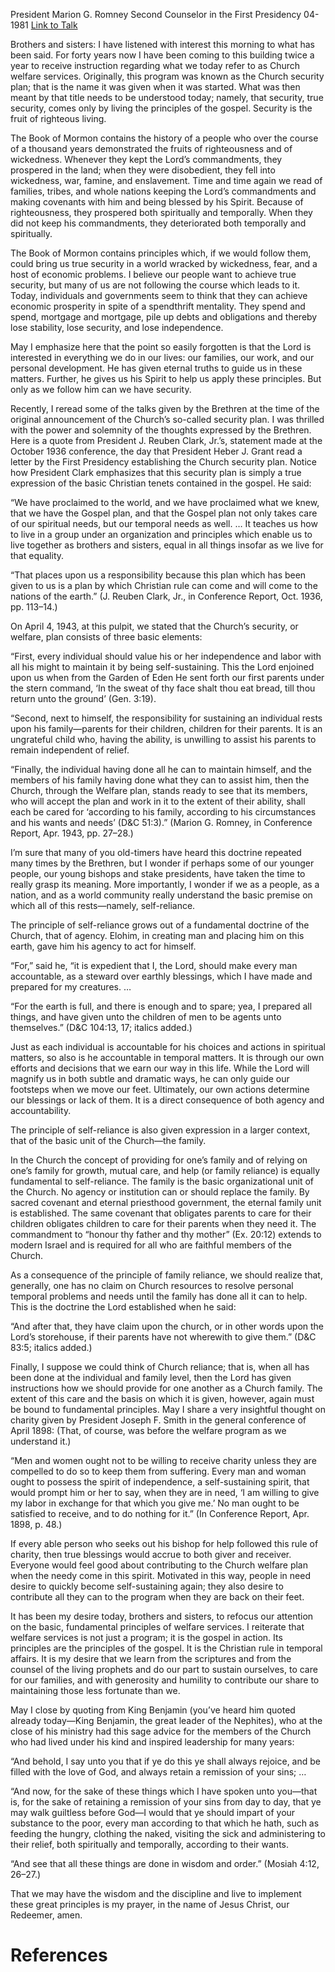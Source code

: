 President Marion G. Romney
Second Counselor in the First Presidency
04-1981
[Link to Talk](https://www.churchofjesuschrist.org/study/general-conference/1981/04/the-basic-principles-of-church-welfare?lang=eng)

Brothers and sisters: I have listened with interest this morning to what has been said. For forty years now I have been coming to this building twice a year to receive instruction regarding what we today refer to as Church welfare services. Originally, this program was known as the Church security plan; that is the name it was given when it was started. What was then meant by that title needs to be understood today; namely, that security, true security, comes only by living the principles of the gospel. Security is the fruit of righteous living.

The Book of Mormon contains the history of a people who over the course of a thousand years demonstrated the fruits of righteousness and of wickedness. Whenever they kept the Lord’s commandments, they prospered in the land; when they were disobedient, they fell into wickedness, war, famine, and enslavement. Time and time again we read of families, tribes, and whole nations keeping the Lord’s commandments and making covenants with him and being blessed by his Spirit. Because of righteousness, they prospered both spiritually and temporally. When they did not keep his commandments, they deteriorated both temporally and spiritually.

The Book of Mormon contains principles which, if we would follow them, could bring us true security in a world wracked by wickedness, fear, and a host of economic problems. I believe our people want to achieve true security, but many of us are not following the course which leads to it. Today, individuals and governments seem to think that they can achieve economic prosperity in spite of a spendthrift mentality. They spend and spend, mortgage and mortgage, pile up debts and obligations and thereby lose stability, lose security, and lose independence.

May I emphasize here that the point so easily forgotten is that the Lord is interested in everything we do in our lives: our families, our work, and our personal development. He has given eternal truths to guide us in these matters. Further, he gives us his Spirit to help us apply these principles. But only as we follow him can we have security.

Recently, I reread some of the talks given by the Brethren at the time of the original announcement of the Church’s so-called security plan. I was thrilled with the power and solemnity of the thoughts expressed by the Brethren. Here is a quote from President J. Reuben Clark, Jr.’s, statement made at the October 1936 conference, the day that President Heber J. Grant read a letter by the First Presidency establishing the Church security plan. Notice how President Clark emphasizes that this security plan is simply a true expression of the basic Christian tenets contained in the gospel. He said:

“We have proclaimed to the world, and we have proclaimed what we knew, that we have the Gospel plan, and that the Gospel plan not only takes care of our spiritual needs, but our temporal needs as well. … It teaches us how to live in a group under an organization and principles which enable us to live together as brothers and sisters, equal in all things insofar as we live for that equality.

“That places upon us a responsibility because this plan which has been given to us is a plan by which Christian rule can come and will come to the nations of the earth.” (J. Reuben Clark, Jr., in Conference Report, Oct. 1936, pp. 113–14.)

On April 4, 1943, at this pulpit, we stated that the Church’s security, or welfare, plan consists of three basic elements:

“First, every individual should value his or her independence and labor with all his might to maintain it by being self-sustaining. This the Lord enjoined upon us when from the Garden of Eden He sent forth our first parents under the stern command, ‘In the sweat of thy face shalt thou eat bread, till thou return unto the ground’ (Gen. 3:19).

“Second, next to himself, the responsibility for sustaining an individual rests upon his family—parents for their children, children for their parents. It is an ungrateful child who, having the ability, is unwilling to assist his parents to remain independent of relief.

“Finally, the individual having done all he can to maintain himself, and the members of his family having done what they can to assist him, then the Church, through the Welfare plan, stands ready to see that its members, who will accept the plan and work in it to the extent of their ability, shall each be cared for ‘according to his family, according to his circumstances and his wants and needs’ (D&C 51:3).” (Marion G. Romney, in Conference Report, Apr. 1943, pp. 27–28.)

I’m sure that many of you old-timers have heard this doctrine repeated many times by the Brethren, but I wonder if perhaps some of our younger people, our young bishops and stake presidents, have taken the time to really grasp its meaning. More importantly, I wonder if we as a people, as a nation, and as a world community really understand the basic premise on which all of this rests—namely, self-reliance.

The principle of self-reliance grows out of a fundamental doctrine of the Church, that of agency. Elohim, in creating man and placing him on this earth, gave him his agency to act for himself.

“For,” said he, “it is expedient that I, the Lord, should make every man accountable, as a steward over earthly blessings, which I have made and prepared for my creatures. …

“For the earth is full, and there is enough and to spare; yea, I prepared all things, and have given unto the children of men to be agents unto themselves.” (D&C 104:13, 17; italics added.)

Just as each individual is accountable for his choices and actions in spiritual matters, so also is he accountable in temporal matters. It is through our own efforts and decisions that we earn our way in this life. While the Lord will magnify us in both subtle and dramatic ways, he can only guide our footsteps when we move our feet. Ultimately, our own actions determine our blessings or lack of them. It is a direct consequence of both agency and accountability.

The principle of self-reliance is also given expression in a larger context, that of the basic unit of the Church—the family.

In the Church the concept of providing for one’s family and of relying on one’s family for growth, mutual care, and help (or family reliance) is equally fundamental to self-reliance. The family is the basic organizational unit of the Church. No agency or institution can or should replace the family. By sacred covenant and eternal priesthood government, the eternal family unit is established. The same covenant that obligates parents to care for their children obligates children to care for their parents when they need it. The commandment to “honour thy father and thy mother” (Ex. 20:12) extends to modern Israel and is required for all who are faithful members of the Church.

As a consequence of the principle of family reliance, we should realize that, generally, one has no claim on Church resources to resolve personal temporal problems and needs until the family has done all it can to help. This is the doctrine the Lord established when he said:

“And after that, they have claim upon the church, or in other words upon the Lord’s storehouse, if their parents have not wherewith to give them.” (D&C 83:5; italics added.)

Finally, I suppose we could think of Church reliance; that is, when all has been done at the individual and family level, then the Lord has given instructions how we should provide for one another as a Church family. The extent of this care and the basis on which it is given, however, again must be bound to fundamental principles. May I share a very insightful thought on charity given by President Joseph F. Smith in the general conference of April 1898: (That, of course, was before the welfare program as we understand it.)

“Men and women ought not to be willing to receive charity unless they are compelled to do so to keep them from suffering. Every man and woman ought to possess the spirit of independence, a self-sustaining spirit, that would prompt him or her to say, when they are in need, ‘I am willing to give my labor in exchange for that which you give me.’ No man ought to be satisfied to receive, and to do nothing for it.” (In Conference Report, Apr. 1898, p. 48.)

If every able person who seeks out his bishop for help followed this rule of charity, then true blessings would accrue to both giver and receiver. Everyone would feel good about contributing to the Church welfare plan when the needy come in this spirit. Motivated in this way, people in need desire to quickly become self-sustaining again; they also desire to contribute all they can to the program when they are back on their feet.

It has been my desire today, brothers and sisters, to refocus our attention on the basic, fundamental principles of welfare services. I reiterate that welfare services is not just a program; it is the gospel in action. Its principles are the principles of the gospel. It is the Christian rule in temporal affairs. It is my desire that we learn from the scriptures and from the counsel of the living prophets and do our part to sustain ourselves, to care for our families, and with generosity and humility to contribute our share to maintaining those less fortunate than we.

May I close by quoting from King Benjamin (you’ve heard him quoted already today—King Benjamin, the great leader of the Nephites), who at the close of his ministry had this sage advice for the members of the Church who had lived under his kind and inspired leadership for many years:

“And behold, I say unto you that if ye do this ye shall always rejoice, and be filled with the love of God, and always retain a remission of your sins; …

“And now, for the sake of these things which I have spoken unto you—that is, for the sake of retaining a remission of your sins from day to day, that ye may walk guiltless before God—I would that ye should impart of your substance to the poor, every man according to that which he hath, such as feeding the hungry, clothing the naked, visiting the sick and administering to their relief, both spiritually and temporally, according to their wants.

“And see that all these things are done in wisdom and order.” (Mosiah 4:12, 26–27.)

That we may have the wisdom and the discipline and live to implement these great principles is my prayer, in the name of Jesus Christ, our Redeemer, amen.

# References
